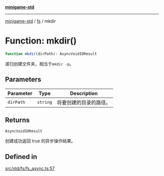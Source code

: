 [**minigame-std**](../../../README.md)

***

[minigame-std](../../../README.md) / [fs](../README.md) / mkdir

# Function: mkdir()

```ts
function mkdir(dirPath): AsyncVoidIOResult
```

递归创建文件夹，相当于`mkdir -p`。

## Parameters

| Parameter | Type | Description |
| ------ | ------ | ------ |
| `dirPath` | `string` | 将要创建的目录的路径。 |

## Returns

`AsyncVoidIOResult`

创建成功返回 true 的异步操作结果。

## Defined in

[src/std/fs/fs\_async.ts:57](https://github.com/JiangJie/minigame-std/blob/8633d80114dee6c79033ec094d8233bd8263bedc/src/std/fs/fs_async.ts#L57)

